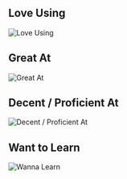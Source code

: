 ## Love Using

![Love Using](
https://skillicons.dev/icons?i=svelte,rust,ts,nodejs,pnpm,vite,neovim&perline=10
)


## Great At

![Great At](
https://skillicons.dev/icons?i=c,cs,cpp,css,html,js,express,react,tailwind,r,vscode,solidjs,nextjs&perline=10)


## Decent / Proficient At

![Decent / Proficient At](
https://skillicons.dev/icons?i=sass,regex,py,prisma,postman,ocaml,kotlin,docker,dart,arduino,androidstudio&perline=10
)

## Want to Learn

![Wanna Learn](
https://skillicons.dev/icons?i=wasm,vue,vuetify,unreal,ubuntu,swift,scala,remix,redux,redis,pytorch,ocaml,lua,lit,linux,htmx,haskell,go,graphql,elixir,dotnet,bash,astro,alpinejs&perline=10
)
